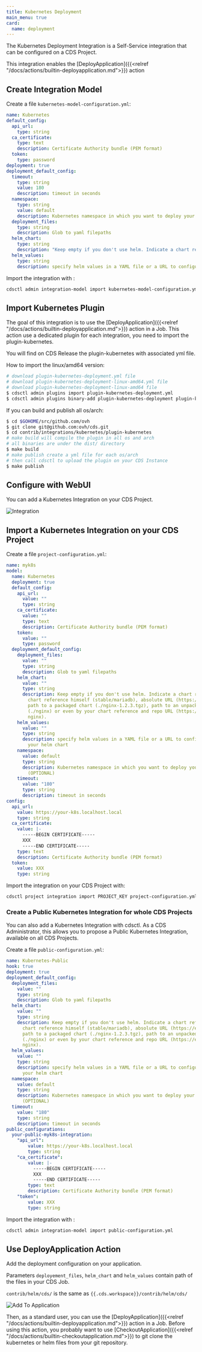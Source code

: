 ```yaml
---
title: Kubernetes Deployment
main_menu: true
card: 
  name: deployment
---
```



The Kubernetes Deployment Integration is a Self-Service integration that can be configured on a CDS Project.

This integration enables the [DeployApplication]({{<relref "/docs/actions/builtin-deployapplication.md">}}) action

## Create Integration Model

Create a file `kubernetes-model-configuration.yml`:

```yml
name: Kubernetes
default_config:
  api_url:
    type: string
  ca_certificate:
    type: text
    description: Certificate Authority bundle (PEM format)
  token:
    type: password
deployment: true
deployment_default_config:
  timeout:
    type: string
    value: 180
    description: timeout in seconds
  namespace:
    type: string
    value: default
    description: Kubernetes namespace in which you want to deploy your components (OPTIONAL)
  deployment_files:
    type: string
    description: Glob to yaml filepaths
  helm_chart:
    type: string
    description: "Keep empty if you don't use helm. Indicate a chart reference by chart reference himself (stable/mariadb), absolute URL (https://example.com/charts/nginx-1.2.3.tgz), path to a packaged chart (./nginx-1.2.3.tgz), path to an unpacked chart directory (./nginx) or even by your chart reference and repo URL (https://example.com/charts/ nginx)."
  helm_values:
    type: string
    description: specify helm values in a YAML file or a URL to configure/override your helm chart
```

Import the integration with :

```bash
cdsctl admin integration-model import kubernetes-model-configuration.yml
```

## Import Kubernetes Plugin

The goal of this integration is to use the [DeployApplication]({{<relref "/docs/actions/builtin-deployapplication.md">}}) action in a Job.
This action use a dedicated plugin for each integration, you need to import the plugin-kubernetes.

You will find on CDS Release the plugin-kubernetes with associated yml file.

How to import the linux/amd64 version:

```bash
# download plugin-kubernetes-deployment.yml file
# download plugin-kubernetes-deployment-linux-amd64.yml file
# download plugin-kubernetes-deployment-linux-amd64 file
$ cdsctl admin plugins import plugin-kubernetes-deployment.yml
$ cdsctl admin plugins binary-add plugin-kubernetes-deployment plugin-kubernetes-deployment-linux-amd64.yml plugin-kubernetes-deployment-linux-amd64
```

If you can build and publish all os/arch:

```bash
$ cd $GOHOME/src/github.com/ovh
$ git clone git@github.com:ovh/cds.git
$ cd contrib/integrations/kubernetes/plugin-kubernetes
# make build will compile the plugin in all os and arch
# all binaries are under the dist/ directory
$ make build
# make publish create a yml file for each os/arch
# then call cdsctl to upload the plugin on your CDS Instance
$ make publish
```

## Configure with WebUI

You can add a Kubernetes Integration on your CDS Project.

![Integration](../images/kubernetes-integration-webui.png)

## Import a Kubernetes Integration on your CDS Project

Create a file `project-configuration.yml`:

```yml
name: myk8s
model:
  name: Kubernetes
  deployment: true
  default_config:
    api_url:
      value: ""
      type: string
    ca_certificate:
      value: ""
      type: text
      description: Certificate Authority bundle (PEM format)
    token:
      value: ""
      type: password
  deployment_default_config:
    deployment_files:
      value: ""
      type: string
      description: Glob to yaml filepaths
    helm_chart:
      value: ""
      type: string
      description: Keep empty if you don't use helm. Indicate a chart reference by
        chart reference himself (stable/mariadb), absolute URL (https://example.com/charts/nginx-1.2.3.tgz),
        path to a packaged chart (./nginx-1.2.3.tgz), path to an unpacked chart directory
        (./nginx) or even by your chart reference and repo URL (https://example.com/charts/
        nginx).
    helm_values:
      value: ""
      type: string
      description: specify helm values in a YAML file or a URL to configure/override
        your helm chart
    namespace:
      value: default
      type: string
      description: Kubernetes namespace in which you want to deploy your components
        (OPTIONAL)
    timeout:
      value: "180"
      type: string
      description: timeout in seconds
config:
  api_url:
    value: https://your-k8s.localhost.local
    type: string
  ca_certificate:
    value: |-
      -----BEGIN CERTIFICATE-----
      XXX
      -----END CERTIFICATE-----
    type: text
    description: Certificate Authority bundle (PEM format)
  token:
    value: XXX
    type: string
```

Import the integration on your CDS Project with:

```bash
cdsctl project integration import PROJECT_KEY project-configuration.yml
```

### Create a Public Kubernetes Integration for whole CDS Projects

You can also add a Kubernetes Integration with cdsctl. As a CDS Administrator,
this allows you to propose a Public Kubernetes Integration, available on all CDS Projects.

Create a file `public-configuration.yml`:

```yml
name: Kubernetes-Public
hook: true
deployment: true
deployment_default_config:
  deployment_files:
    value: ""
    type: string
    description: Glob to yaml filepaths
  helm_chart:
    value: ""
    type: string
    description: Keep empty if you don't use helm. Indicate a chart reference by
      chart reference himself (stable/mariadb), absolute URL (https://example.com/charts/nginx-1.2.3.tgz),
      path to a packaged chart (./nginx-1.2.3.tgz), path to an unpacked chart directory
      (./nginx) or even by your chart reference and repo URL (https://example.com/charts/
      nginx).
  helm_values:
    value: ""
    type: string
    description: specify helm values in a YAML file or a URL to configure/override
      your helm chart
  namespace:
    value: default
    type: string
    description: Kubernetes namespace in which you want to deploy your components
      (OPTIONAL)
  timeout:
    value: "180"
    type: string
    description: timeout in seconds
public_configurations:
  your-public-myk8s-integration:
    "api_url":
        value: https://your-k8s.localhost.local
        type: string
    "ca_certificate":
        value: |-
          -----BEGIN CERTIFICATE-----
          XXX
          -----END CERTIFICATE-----
        type: text
        description: Certificate Authority bundle (PEM format)
    "token":
        value: XXX
        type: string
```

Import the integration with :

```bash
cdsctl admin integration-model import public-configuration.yml
```

## Use DeployApplication Action

Add the deployment configuration on your application.

Parameters `deployement_files`, `helm_chart` and `helm_values` contain
path of the files in your CDS Job.

`contrib/helm/cds/` is the same as `{{.cds.workspace}}/contrib/helm/cds/`

![Add To Application](../images/link_kubernetes_to_application.png)

Then, as a standard user, you can use the [DeployApplication]({{<relref "/docs/actions/builtin-deployapplication.md">}}) action in a Job.
Before using this action, you probably want to use [CheckoutApplication]({{<relref "/docs/actions/builtin-checkoutapplication.md">}}) to git clone the kubernetes or helm files from your git repository.
